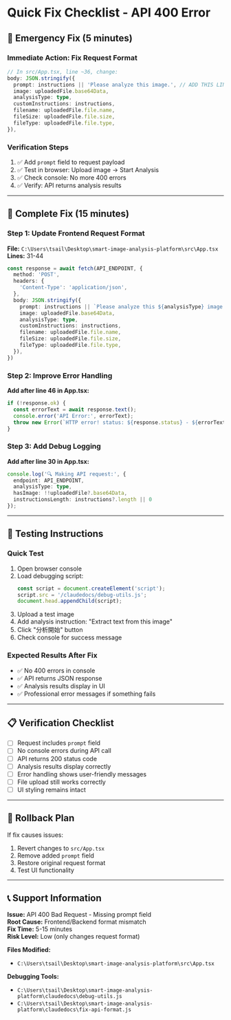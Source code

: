 # Quick Fix Checklist - API 400 Error

## 🚨 Emergency Fix (5 minutes)

### Immediate Action: Fix Request Format
```typescript
// In src/App.tsx, line ~36, change:
body: JSON.stringify({
  prompt: instructions || 'Please analyze this image.', // ADD THIS LINE
  image: uploadedFile.base64Data,
  analysisType: type,
  customInstructions: instructions,
  filename: uploadedFile.file.name,
  fileSize: uploadedFile.file.size,
  fileType: uploadedFile.file.type,
}),
```

### Verification Steps
1. ✅ Add `prompt` field to request payload
2. ✅ Test in browser: Upload image → Start Analysis
3. ✅ Check console: No more 400 errors
4. ✅ Verify: API returns analysis results

---

## 🔧 Complete Fix (15 minutes)

### Step 1: Update Frontend Request Format
**File:** `C:\Users\tsail\Desktop\smart-image-analysis-platform\src\App.tsx`
**Lines:** 31-44

```typescript
const response = await fetch(API_ENDPOINT, {
  method: 'POST',
  headers: {
    'Content-Type': 'application/json',
  },
  body: JSON.stringify({
    prompt: instructions || `Please analyze this ${analysisType} image.`,
    image: uploadedFile.base64Data,
    analysisType: type,
    customInstructions: instructions,
    filename: uploadedFile.file.name,
    fileSize: uploadedFile.file.size,
    fileType: uploadedFile.file.type,
  }),
})
```

### Step 2: Improve Error Handling
**Add after line 46 in App.tsx:**

```typescript
if (!response.ok) {
  const errorText = await response.text();
  console.error('API Error:', errorText);
  throw new Error(`HTTP error! status: ${response.status} - ${errorText}`);
}
```

### Step 3: Add Debug Logging
**Add after line 30 in App.tsx:**

```typescript
console.log('🔍 Making API request:', {
  endpoint: API_ENDPOINT,
  analysisType: type,
  hasImage: !!uploadedFile?.base64Data,
  instructionsLength: instructions?.length || 0
});
```

---

## 🧪 Testing Instructions

### Quick Test
1. Open browser console
2. Load debugging script:
   ```javascript
   const script = document.createElement('script');
   script.src = '/claudedocs/debug-utils.js';
   document.head.appendChild(script);
   ```
3. Upload a test image
4. Add analysis instruction: "Extract text from this image"
5. Click "分析開始" button
6. Check console for success message

### Expected Results After Fix
- ✅ No 400 errors in console
- ✅ API returns JSON response
- ✅ Analysis results display in UI
- ✅ Professional error messages if something fails

---

## 📋 Verification Checklist

- [ ] Request includes `prompt` field
- [ ] No console errors during API call
- [ ] API returns 200 status code
- [ ] Analysis results display correctly
- [ ] Error handling shows user-friendly messages
- [ ] File upload still works correctly
- [ ] UI styling remains intact

---

## 🔄 Rollback Plan

If fix causes issues:
1. Revert changes to `src/App.tsx`
2. Remove added `prompt` field
3. Restore original request format
4. Test UI functionality

---

## 📞 Support Information

**Issue:** API 400 Bad Request - Missing prompt field  
**Root Cause:** Frontend/Backend format mismatch  
**Fix Time:** 5-15 minutes  
**Risk Level:** Low (only changes request format)  

**Files Modified:**
- `C:\Users\tsail\Desktop\smart-image-analysis-platform\src\App.tsx`

**Debugging Tools:**
- `C:\Users\tsail\Desktop\smart-image-analysis-platform\claudedocs\debug-utils.js`
- `C:\Users\tsail\Desktop\smart-image-analysis-platform\claudedocs\fix-api-format.js`